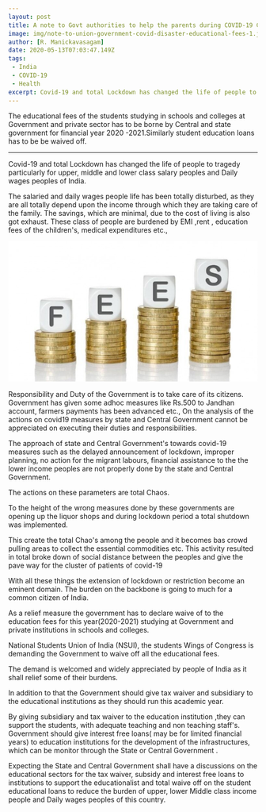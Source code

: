 ```yaml
---
layout: post
title: A note to Govt authorities to help the parents during COVID-19 Crisis
image: img/note-to-union-government-covid-disaster-educational-fees-1.jpeg
author: [R. Manickavasagam]
date: 2020-05-13T07:03:47.149Z
tags: 
 - India
 - COVID-19
 - Health
excerpt: Covid-19 and total Lockdown has changed the life of people to tragedy particularly for upper, middle and lower class salary peoples and Daily wages peoples of India.
---
```


The educational fees of the students studying in schools and colleges at Government and private sector has to be borne by Central and state government for financial year 2020 -2021.Similarly student education loans has to be be waived off.

---

Covid-19 and total Lockdown has changed the life of people to tragedy particularly for upper, middle and lower class salary peoples and Daily wages peoples of India.

The salaried and daily wages people life has been totally disturbed, as they are all totally depend upon the income through which they are taking care of the family. The savings, which are minimal, due to the cost of living is also got exhaust. These class of people are burdened by EMI ,rent , education fees of the children's, medical expenditures etc.,

![COVID Modi](img/note-to-union-government-covid-disaster-educational-fees-2.jpeg)

Responsibility and Duty of the Government is to take care of its citizens. Government has given some adhoc measures like Rs.500 to Jandhan account, farmers payments has been advanced etc., On the analysis of the actions on covid19 measures by state and Central Government cannot be appreciated on executing their duties and responsibilities.

The approach of state and Central Government's towards covid-19 measures such as the delayed announcement of lockdown, improper planning, no action for the migrant labours, financial assistance to the the lower income peoples are not properly done by the state and Central Government.

The actions on these parameters are total Chaos.

To the height of the wrong measures done by these governments are opening up the liquor shops and during lockdown period a total shutdown was implemented.

This create the total Chao's among the people and it becomes bas crowd pulling areas to collect the essential commodities etc. This activity resulted in total broke down of social distance between the peoples and give the pave way for the cluster of patients of covid-19

With all these things the extension of lockdown or restriction become an eminent domain. The burden on the backbone is going to much for a common citizen of India.

As a relief measure the government has to declare waive of to the education fees for this year(2020-2021) studying at Government and private institutions in schools and colleges.

National Students Union of India (NSUI), the students Wings of Congress is demanding the Government to waive off all the educational fees.

The demand is welcomed and widely appreciated by people of India as it shall relief some of their burdens.

In addition to that the Government should give tax waiver and subsidiary to the educational institutions as they should run this academic year.

By giving subsidiary and tax waiver to the education institution ,they can support the students, with adequate teaching and non teaching staff's. Government should give interest free loans( may be for limited financial years) to education institutions for the development of the infrastructures, which can be monitor through the State or Central Government .

Expecting the State and Central Government shall have a discussions on the educational sectors for the tax waiver, subsidy and interest free loans to institutions to support the educationalist and total waive off on the student educational loans to reduce the burden of upper, lower Middle class income people and Daily wages peoples of this country.
